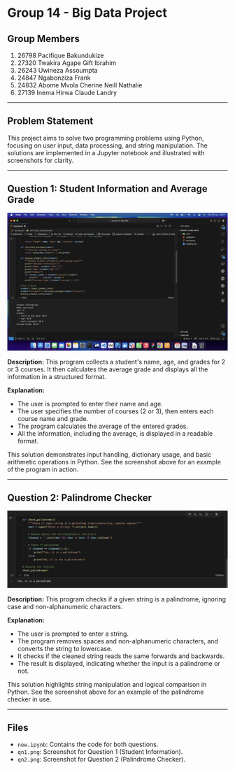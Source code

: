 # Group 14 - Big Data Project

## Group Members
1. 26798 Pacifique Bakundukize 
2. 27320 Twakira Agape Gift Ibrahim
3. 26243 Uwineza Assoumpta
4. 24847 Ngabonziza Frank
5. 24832 Abome Mvola Cherine Neill Nathalie
6. 27139 Inema Hirwa Claude Landry

---

## Problem Statement
This project aims to solve two programming problems using Python, focusing on user input, data processing, and string manipulation. The solutions are implemented in a Jupyter notebook and illustrated with screenshots for clarity.

---

## Question 1: Student Information and Average Grade

![Question 1 Screenshot](qn1.png)

**Description:**
This program collects a student's name, age, and grades for 2 or 3 courses. It then calculates the average grade and displays all the information in a structured format.

**Explanation:**
- The user is prompted to enter their name and age.
- The user specifies the number of courses (2 or 3), then enters each course name and grade.
- The program calculates the average of the entered grades.
- All the information, including the average, is displayed in a readable format.

This solution demonstrates input handling, dictionary usage, and basic arithmetic operations in Python. See the screenshot above for an example of the program in action.

---

## Question 2: Palindrome Checker

![Question 2 Screenshot](qn2.png)

**Description:**
This program checks if a given string is a palindrome, ignoring case and non-alphanumeric characters.

**Explanation:**
- The user is prompted to enter a string.
- The program removes spaces and non-alphanumeric characters, and converts the string to lowercase.
- It checks if the cleaned string reads the same forwards and backwards.
- The result is displayed, indicating whether the input is a palindrome or not.

This solution highlights string manipulation and logical comparison in Python. See the screenshot above for an example of the palindrome checker in use.

---

## Files
- `new.ipynb`: Contains the code for both questions.
- `qn1.png`: Screenshot for Question 1 (Student Information).
- `qn2.png`: Screenshot for Question 2 (Palindrome Checker).
